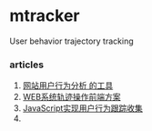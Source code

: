 # mtracker
User behavior trajectory tracking

### articles
1. [网站用户行为分析 的工具](https://www.jianshu.com/p/8e1635e0c9d6)
2. [WEB系统轨迹操作前端方案](https://my.oschina.net/5u3VuKiX1OPh1/blog/338146)
3. [JavaScript实现用户行为跟踪收集](https://blog.csdn.net/yiyelanxin/article/details/71191870)
4. []()
